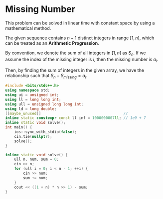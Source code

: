 # Missing Number

This problem can be solved in linear time with constant space by using a mathematical method.

The given sequence contains $n - 1$ distinct integers in range $[1, n]$, which can be treated as an **Arithmetic Progression**.

By convention, we denote the sum of all integers in $[1, n]$ as $S_n$. If we assume the index of the missing integer is $i$, then the missing number is $a_i$.

Then, by finding the sum of integers in the given array, we have the relationship such that $S_n - S_{missing} = a_i$.

```c++
#include <bits/stdc++.h>
using namespace std;
using ui = unsigned int;
using ll = long long int;
using ull = unsigned long long int;
using ld = long double;
[[maybe_unused]]                                     //
inline static constexpr const ll inf = 1000000007ll; // 1e9 + 7
inline static void solve();
int main() {
    ios::sync_with_stdio(false);
    cin.tie(nullptr);
    solve();
}

inline static void solve() {
    ull n, num, sum = 0;
    cin >> n;
    for (ull i = 0; i < n - 1; ++i) {
        cin >> num;
        sum += num;
    }
    cout << ((1 + n) * n >> 1) - sum;
}
```
